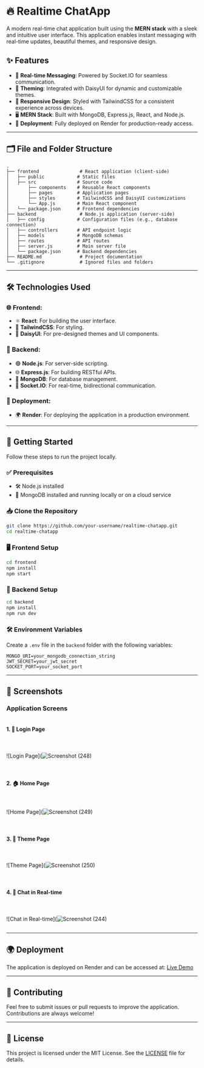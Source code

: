 # 🔥 Realtime ChatApp

A modern real-time chat application built using the **MERN stack** with a sleek and intuitive user interface. This application enables instant messaging with real-time updates, beautiful themes, and responsive design.

## ✨ Features

- 💬 **Real-time Messaging**: Powered by Socket.IO for seamless communication.  
- 🎨 **Theming**: Integrated with DaisyUI for dynamic and customizable themes.  
- 📱 **Responsive Design**: Styled with TailwindCSS for a consistent experience across devices.  
- 🖥️ **MERN Stack**: Built with MongoDB, Express.js, React, and Node.js.  
- 🚀 **Deployment**: Fully deployed on Render for production-ready access.  

---

## 🗂️ File and Folder Structure

```
.
├── frontend               # React application (client-side)
│   ├── public            # Static files
│   ├── src               # Source code
│       ├── components    # Reusable React components
│       ├── pages         # Application pages
│       ├── styles        # TailwindCSS and DaisyUI customizations
│       └── App.js        # Main React component
│   └── package.json      # Frontend dependencies
├── backend                # Node.js application (server-side)
│   ├── config            # Configuration files (e.g., database connection)
│   ├── controllers       # API endpoint logic
│   ├── models            # MongoDB schemas
│   ├── routes            # API routes
│   ├── server.js         # Main server file
│   └── package.json      # Backend dependencies
├── README.md              # Project documentation
└── .gitignore             # Ignored files and folders
```

---

## 🛠️ Technologies Used

### 🌐 Frontend:
- ⚛️ **React**: For building the user interface.  
- 🎨 **TailwindCSS**: For styling.  
- 🌈 **DaisyUI**: For pre-designed themes and UI components.  

### 🔧 Backend:
- 🟢 **Node.js**: For server-side scripting.  
- 🌐 **Express.js**: For building RESTful APIs.  
- 🍃 **MongoDB**: For database management.  
- 🔄 **Socket.IO**: For real-time, bidirectional communication.  

### 🚀 Deployment:
- 🌍 **Render**: For deploying the application in a production environment.  

---

## 🚀 Getting Started

Follow these steps to run the project locally.

### ✅ Prerequisites
- 🛠️ Node.js installed
- 🍃 MongoDB installed and running locally or on a cloud service

### 📥 Clone the Repository
```bash
git clone https://github.com/your-username/realtime-chatapp.git
cd realtime-chatapp
```

### 🖥️ Frontend Setup
```bash
cd frontend
npm install
npm start
```

### 🔧 Backend Setup
```bash
cd backend
npm install
npm run dev
```

### 🛠️ Environment Variables
Create a `.env` file in the `backend` folder with the following variables:
```env
MONGO_URI=your_mongodb_connection_string
JWT_SECRET=your_jwt_secret
SOCKET_PORT=your_socket_port
```

---

## 📸 Screenshots

### Application Screens
<div style="display: flex; flex-direction: column; gap: 20px;">

#### 1. 🔑 Login Page
![Login Page](![Screenshot (248)](https://github.com/user-attachments/assets/d00b061c-f40f-4d98-88ad-4f51da7d0dc1)

#### 2. 🏠 Home Page
![Home Page](![Screenshot (249)](https://github.com/user-attachments/assets/682e75ff-3145-4be7-99e4-d9d4ad64bb8d)

#### 3. 🎨 Theme Page
![Theme Page](![Screenshot (250)](https://github.com/user-attachments/assets/7f2054eb-ca5f-44fd-a17f-12eeec39b61b)

#### 4. 💬 Chat in Real-time
![Chat in Real-time](![Screenshot (244)](https://github.com/user-attachments/assets/998b8369-e8b1-4b61-b253-afb32b2866e3)

</div>

---

## 🌍 Deployment
The application is deployed on Render and can be accessed at:
[Live Demo](https://mern-chatapp-25j8.onrender.com/)

---

## 🤝 Contributing
Feel free to submit issues or pull requests to improve the application. Contributions are always welcome!

---

## 📜 License
This project is licensed under the MIT License. See the [LICENSE](LICENSE) file for details.
